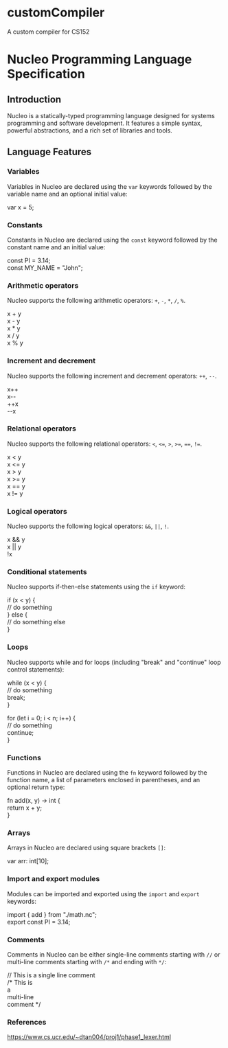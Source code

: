 # customCompiler
A custom compiler for CS152
# Nucleo Programming Language Specification

## Introduction

Nucleo is a statically-typed programming language designed for systems programming and software development. It features a simple syntax, powerful abstractions, and a rich set of libraries and tools.

## Language Features

### Variables

Variables in Nucleo are declared using the `var` keywords followed by the variable name and an optional initial value:

var x = 5;

### Constants

Constants in Nucleo are declared using the `const` keyword followed by the constant name and an initial value:

const PI = 3.14;\
const MY_NAME = "John";

### Arithmetic operators

Nucleo supports the following arithmetic operators: `+`, `-`, `*`, `/`, `%`.

x + y\
x - y\
x * y\
x / y\
x % y

### Increment and decrement

Nucleo supports the following increment and decrement operators: `++`, `--`.

x++\
x--\
++x\
--x

### Relational operators

Nucleo supports the following relational operators: `<`, `<=`, `>`, `>=`, `==`, `!=`.

x < y\
x <= y\
x > y\
x >= y\
x == y\
x != y

### Logical operators

Nucleo supports the following logical operators: `&&`, `||`, `!`.

x && y\
x || y\
!x

### Conditional statements

Nucleo supports if-then-else statements using the `if` keyword:

if (x < y) {\
// do something\
} else {\
// do something else\
}

### Loops

Nucleo supports while and for loops (including "break" and "continue" loop control statements):

while (x < y) {\
// do something\
  break;\
}

for (let i = 0; i < n; i++) {\
// do something\
  continue;\
}

### Functions

Functions in Nucleo are declared using the `fn` keyword followed by the function name, a list of parameters enclosed in parentheses, and an optional return type:

fn add(x, y) -> int {\
  return x + y;\
}

### Arrays

Arrays in Nucleo are declared using square brackets `[]`:

var arr: int[10];

### Import and export modules

Modules can be imported and exported using the `import` and `export` keywords:

import { add } from "./math.nc";\
export const PI = 3.14;


### Comments

Comments in Nucleo can be either single-line comments starting with `//` or multi-line comments starting with `/*` and ending with `*/`:

// This is a single line comment\
/* This is\
a\
multi-line\
comment */

### References

https://www.cs.ucr.edu/~dtan004/proj1/phase1_lexer.html
